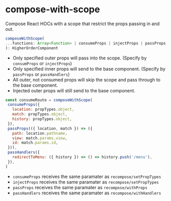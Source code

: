 # compose-with-scope
Compose React HOCs with a scope that restrict the props passing in and out.

```js
composeWithScope(
...functions: Array<Function> | consumeProps | injectProps | passProps | passHandlers
): HigherOrderComponent
```

- Only specified outer props will pass into the scope.
  (Specify by `consumProps` or `injectProps`)
- Only specified inner props will send to the base component.
  (Specify by `passProps` or `passHandlers`)
- All outer, not consumed props will skip the scope and pass through to the base component.
- Injected outer props will still send to the base component.

```js
const consumeRoute = composeWithScope(
 consumeProps({
   location: propTypes.object,
   match: propTypes.object,
   history: propTypes.object,
 }),
 passProps(({ location, match }) => ({
   path: location.pathname,
   view: match.params.view,
   id: match.params.id,
 })),
 passHandlers({
   redirectToMenu: ({ history }) => () => history.push('/menu'),
 }),
)
```

- `consumeProps` receives the same paramater as `recompose/setPropTypes`
- `injectProps` receives the same paramater as `recompose/setPropTypes`
- `passProps` receives the same paramater as `recompose/withProps`
- `passHandlers` receives the same paramater as `recompose/withHandlers`

